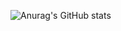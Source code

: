 ![Anurag's GitHub stats](https://github-readme-stats.vercel.app/api?Piljoliina=anuraghazra&hide=contribs,prs)
